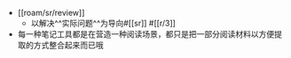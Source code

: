 - [[roam/sr/review]]
    - 以解决^^实际问题^^为导向#[[sr]] #[[r/3]]
- 每一种笔记工具都是在营造一种阅读场景，都只是把一部分阅读材料以方便提取的方式整合起来而已哦
